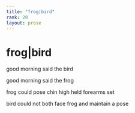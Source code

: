 ```yaml
---
title: "frog|bird"
rank: 20
layout: prose
---
```


# frog|bird          
          
good morning said the bird          
          
good morning said the frog          
          
frog could pose chin high held forearms set           
          
bird could not both face frog and maintain a pose          
          
  
  
  
